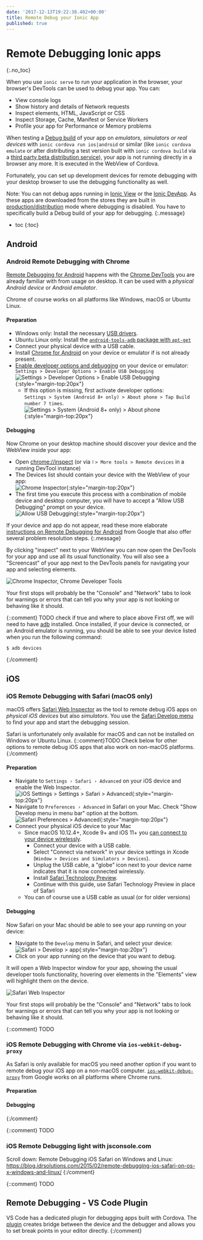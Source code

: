 ```yaml
---
date: '2017-12-13T19:22:38.402+00:00'
title: Remote Debug your Ionic App
published: true
---
```

# Remote Debugging Ionic apps
{:.no_toc}

When you use `ionic serve` to run your application in the browser, your browser's DevTools can be used to debug your app. You can:

- View console logs
- Show history and details of Network requests
- Inspect elements, HTML, JavaScript or CSS
- Inspect Storage, Cache, Manifest or Service Workers
- Profile your app for Performance or Memory problems

When testing a [Debug build](TODO) of your app on _emulators, simulators or real devices_ with `ionic cordova run ios|android` or similar (like `ionic cordova emulate` or after distributing a test version built with `ionic cordova build` via a [third party beta distribution service](http://mobiledraft.com/tools/app-distribution/)), your app is not running directly in a browser any more. It is executed in the WebView of Cordova.

Fortunately, you can set up development devices for remote debugging with your desktop browser to use the debugging functionality as well.

Note: You can not debug apps running in [Ionic View](TODO) or the [Ionic DevApp](TODO). As these apps are downloaded from the stores they are built in [production/distribution](TODO) mode where debugging is disabled. You have to specifically build a Debug build of your app for debugging.
{:.message}

* toc
{:toc}

## Android

### Android Remote Debugging with Chrome

[Remote Debugging for Android](https://developers.google.com/web/tools/chrome-devtools/remote-debugging/) happens with the [Chrome DevTools](https://developers.google.com/web/tools/chrome-devtools) you are already familiar with from usage on desktop. It can be used with a _physical Android device_ or _Android emulator_.

Chrome of course works on all platforms like Windows, macOS or Ubuntu Linux.

#### Preparation

- Windows only: Install the necessary [USB drivers](https://developer.android.com/studio/run/oem-usb.html).
- Ubuntu Linux only: Install the [`android-tools-adb` package with `apt-get`](https://developer.android.com/studio/run/device.html#setting-up)
- Connect your physical device with a USB cable.
- Install [Chrome for Android](https://play.google.com/store/apps/details?id=com.android.chrome) on your device or emulator if is not already present.
- [Enable developer options and debugging](https://developer.android.com/studio/debug/dev-options.html#enable) on your device or emulator:  
`Settings > Developer Options > Enable USB Debugging`  
![Settings > Developer Options > Enable USB Debugging](images/remote-debugging-android-usb-debugging.png){:style="margin-top:20px"}
  - If this option is missing, first activate developer options:  
  `Settings > System (Android 8+ only) > About phone > Tap Build number 7 times`.  
  ![Settings > System (Android 8+ only) > About phone](images/remote-debugging-android-about-phone.png){:style="margin-top:20px"}

#### Debugging

Now Chrome on your desktop machine should discover your device and the WebView inside your app:

- Open [chrome://inspect](chrome://inspect) (or via `⠇> More tools > Remote devices` in a running DevTool instance)
- The Devices list should contain your device with the WebView of your app:  
![Chrome Inspector](images/remote-debug-chrome-inspect.png){:style="margin-top:20px"}
- The first time you execute this process with a combination of mobile device and desktop computer, you will have to accept a "Allow USB Debugging" prompt on your device.  
![Allow USB Debugging](images/remote-debugging-android-allows-usb-debugging.png){:style="margin-top:20px"}

If your device and app do not appear, read these more elaborate [instructions on Remote Debugging for Android](https://developers.google.com/web/tools/chrome-devtools/remote-debugging/) from Google that also offer several problem resolution steps.
{:.message}

By clicking "inspect" next to your WebView you can now open the DevTools for your app and use all its usual functionality. You will also see a "Screencast" of your app next to the DevTools panels for navigating your app and selecting elements.

![Chrome Inspector, Chrome Developer Tools](images/remote-debug-chrome-inspect-developer-tools.png)

Your first stops will probably be the "Console" and "Network" tabs to look for warnings or errors that can tell you why your app is not looking or behaving like it should.

{::comment}
TODO check if true and where to place above
First off, we will need to have [adb](http://developer.android.com/tools/help/adb.html) installed. Once installed, if your device is connected, or an Android emulator is running, you should be able to see your device listed when you run the following command:

```
$ adb devices
```
{:/comment}

## iOS

### iOS Remote Debugging with Safari (macOS only)

macOS offers [Safari Web Inspector](https://developer.apple.com/safari/tools/) as the tool to remote debug iOS apps on _physical iOS devices_ but also _simulators_. You use the [Safari Develop menu](https://support.apple.com/guide/safari/use-the-safari-develop-menu-sfri20948/mac) to find your app and start the debugging session.

Safari is unfortunately only available for macOS and can not be installed on Windows or Ubuntu Linux. {::comment}TODO Check below for other options to remote debug iOS apps that also work on non-macOS platforms.{:/comment}

#### Preparation

- Navigate to `Settings › Safari › Advanced` on your iOS device and enable the Web Inspector.  
![iOS Settings > Settings > Safari > Advanced](images/remote-debug-ios-safari-advanced-web-inspector.png){:style="margin-top:20px"}
- Navigate to `Preferences › Advanced` in Safari on your Mac. Check "Show Develop menu in menu bar" option at the bottom.  
![Safari Preferences > Advanced](images/remote-debug-safari-preferences.png){:style="margin-top:20px"}
- Connect your physical iOS device to your Mac
  - Since macOS 10.12.4+, Xcode 9+ and iOS 11+ you [can connect to your device wirelessly](https://help.apple.com/xcode/mac/9.0/index.html?localePath=en.lproj#/devbc48d1bad).
    - Connect your device with a USB cable.
    - Select "Connect via network" in your device settings in Xcode (`Window > Devices and Simulators > Devices`).
    - Unplug the USB cable, a "globe" icon next to your device name indicates that it is now connected wirelessly.
    - Install [Safari Technology Preview](https://developer.apple.com/safari/technology-preview/).
    - Continue with this guide, use Safari Technology Preview in place of Safari
  - You can of course use a USB cable as usual (or for older versions)

#### Debugging

Now Safari on your Mac should be able to see your app running on your device:

- Navigate to the `Develop` menu in Safari, and select your device:
  ![Safari > Develop > app](images/remote-debug-safari-develop-app.png){:style="margin-top:20px"}
- Click on your app running on the device that you want to debug.

It will open a Web Inspector window for your app, showing the usual developer tools functionality, hovering over elements in the "Elements" view will highlight them on the device.

![Safari Web Inspector](images/remote-debug-safari-web-inspector.png)

Your first stops will probably be the "Console" and "Network" tabs to look for warnings or errors that can tell you why your app is not looking or behaving like it should.

{::comment}
TODO
### iOS Remote Debugging with Chrome via `ios-webkit-debug-proxy`

As Safari is only available for macOS you need another option if you want to remote debug your iOS app on a non-macOS computer. [`ios-webkit-debug-proxy`](https://github.com/google/ios-webkit-debug-proxy/) from Google works on all platforms where Chrome runs.

#### Preparation

#### Debugging

{:/comment}

{::comment}
TODO 
### iOS Remote Debugging light with jsconsole.com

Scroll down:
Remote Debugging iOS Safari on Windows and Linux:
https://blog.idrsolutions.com/2015/02/remote-debugging-ios-safari-on-os-x-windows-and-linux/
{:/comment}

{::comment}
TODO
## Remote Debugging - VS Code Plugin

VS Code has a dedicated plugin for debugging apps built with Cordova. The [plugin](https://marketplace.visualstudio.com/items?itemName=vsmobile.cordova-tools) creates bridge between the device and the debugger and allows you to set break points in your editor directly.
{:/comment}
